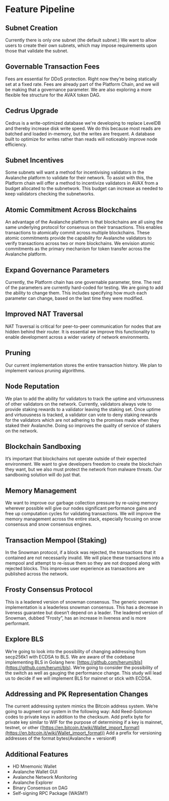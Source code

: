 # Feature Pipeline

## Subnet Creation

Currently there is only one subnet (the default subnet.) We want to allow users to create their own subnets, which may impose requirements upon those that validate the subnet.

## Governable Transaction Fees

Fees are essential for DDoS protection. Right now they’re being statically set at a fixed rate. Fees are already part of the Platform Chain, and we will be making that a governance parameter. We are also exploring a more flexible fee structure for the AVAX token DAG.

## Cedrus Upgrade

Cedrus is a write-optimized database we're developing to replace LevelDB and thereby increase disk write speed. We do this because most reads are batched and loaded in-memory, but the writes are frequent.  A database built to optimize for writes rather than reads will noticeably improve node efficiency.

## Subnet Incentives

Some subnets will want a method for incentivising validators in the Avalanche platform to validate for their network. To assist with this, the Platform chain will offer a method to incentivize validators in AVAX from a budget allocated to the subnetwork. This budget can increase as needed to keep validators checking the subnetworks.

## Atomic Commitment Across Blockchains

An advantage of the Avalanche platform is that blockchains are all using the same underlying protocol for consensus on their transactions. This enables transactions to atomically commit across multiple blockchains. These atomic commitments provide the capability for Avalanche validators to verify transactions across two or more blockchains. We envision atomic commitments as the primary mechanism for token transfer across the Avalanche platform.

## Expand Governance Parameters

Currently, the Platform chain has one governable parameter, time. The rest of the parameters are currently hard-coded for testing. We are going to add the ability to change them. This includes specifying how much each parameter can change, based on the last time they were modified.

## Improved NAT Traversal

NAT Traversal is critical for peer-to-peer communication for nodes that are hidden behind their router. It is essential we improve this functionality to enable development across a wider variety of network environments.

## Pruning

Our current implementation stores the entire transaction history. We plan to implement various pruning algorithms.

## Node Reputation

We plan to add the ability for validators to track the uptime and virtuousness of other validators on the network. Currently, validators always vote to provide staking rewards to a validator leaving the staking set. Once uptime and virtuousness is tracked, a validator can vote to deny staking rewards for the validators which are not adhering to the promises made when they staked their Avalanche. Doing so improves the quality of service of stakers on the network.

## Blockchain Sandboxing

It’s important that blockchains not operate outside of their expected environment. We want to give developers freedom to create the blockchain they want, but we also must protect the network from malware threats. Our sandboxing solution will do just that.

## Memory Management

We want to improve our garbage collection pressure by re-using memory wherever possible will give our nodes significant performance gains and free up computation cycles for validating transactions. We will improve the memory management across the entire stack, especially focusing on snow consensus and snow consensus engines.

## Transaction Mempool (Staking)

In the Snowman protocol, if a block was rejected, the transactions that it contained are not necessarily invalid. We will place these transactions into a mempool and attempt to re-issue them so they are not dropped along with rejected blocks. This improves user experience as transactions are published across the network.

## Frosty Consensus Protocol

This is a leadered version of snowman consensus. The generic snowman implementation is a leaderless snowman consensus. This has a decrease in liveness guarantee but doesn’t depend on a leader. The leadered version of Snowman, dubbed “Frosty”, has an increase in liveness and is more performant.

## Explore BLS

We’re going to look into the possibility of changing addressing from secp256k1 with ECDSA to BLS. We are aware of the codebase implementing BLS in Golang here: [https://github.com/herumi/bls](https://github.com/herumi/bls). We’re going to consider the possibility of the switch as well as gauging the performance change. This study will lead us to decide if we will implement BLS for mainnet or stick with ECDSA.

## Addressing and PK Representation Changes

The current addressing system mimics the Bitcoin address system. We’re going to augment our system in the following way:
Add Reed-Solomon codes to private keys in addition to the checksum.
Add prefix byte for private key similar to WIF for the purpose of determining if a key is mainnet, testnet, or other ([https://en.bitcoin.it/wiki/Wallet_import_format](https://en.bitcoin.it/wiki/Wallet_import_format))
Add a prefix for versioning addresses of the format bytes(Avalanche + version#)

## Additional Features

* HD Mnemonic Wallet
* Avalanche Wallet GUI
* Avalanche Network Monitoring
* Avalanche Explorer
* Binary Consensus on DAG
* Self-signing RPC Package (WASM?)
